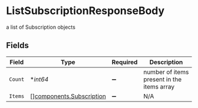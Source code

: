# ListSubscriptionResponseBody

a list of Subscription objects


## Fields

| Field                                                                | Type                                                                 | Required                                                             | Description                                                          |
| -------------------------------------------------------------------- | -------------------------------------------------------------------- | -------------------------------------------------------------------- | -------------------------------------------------------------------- |
| `Count`                                                              | **int64*                                                             | :heavy_minus_sign:                                                   | number of items present in the items array                           |
| `Items`                                                              | [][components.Subscription](../../models/components/subscription.md) | :heavy_minus_sign:                                                   | N/A                                                                  |